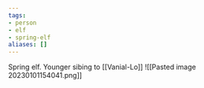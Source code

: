 ```yaml
---
tags:
- person
- elf
- spring-elf
aliases: []
---
```

Spring elf. Younger sibing to [[Vanial-Lo]]
![[Pasted image 20230101154041.png]]